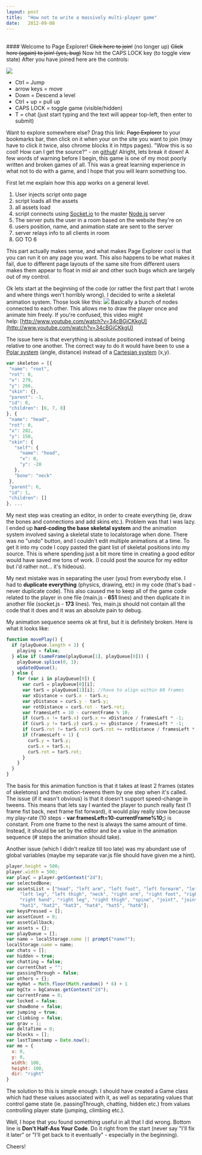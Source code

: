 ```yaml
---
layout: post
title:  "How not to write a massively multi-player game"
date:   2012-09-08
---
```



<br>
#### Welcome to Page Explorer!
<del>Click here to join!</del>&nbsp;(no longer up)  
<del>Click here&nbsp;(again)&nbsp;to join! (yes, bug)</del>  
Now hit the CAPS LOCK key (to toggle view state)  
After you have joined here are the controls:

[![](http://1.bp.blogspot.com/-254J_x8iPIU/UEwu6X5yYHI/AAAAAAAAAVo/epFhspyE52c/s1600/page-explorer-dude.png)](http://1.bp.blogspot.com/-254J_x8iPIU/UEwu6X5yYHI/AAAAAAAAAVo/epFhspyE52c/s1600/page-explorer-dude.png)

*   Ctrl = Jump
*   arrow keys = move
*   Down = Descend a level
*   Ctrl + up = pull up
*   CAPS LOCK = toggle game (visible/hidden)
*   T = chat (just start typing and the text will appear top-left, then enter to submit)

Want to explore&nbsp;somewhere&nbsp;else? Drag this link: <del>Page Explorer</del> to your bookmarks bar, then click on it when your on the site you want to join (may have to click it twice, also chrome blocks it in https pages).
"Wow this is so cool! How can I get the source?" - on [github](https://github.com/Zolmeister/Page-Explorer)!
Alright, lets break it down!
A few words of warning before I begin, this game is one of my most poorly written and broken games of all. This was a great learning experience in what not to do with a game, and I hope that you will learn something too.

First let me explain how this app works on a general level.</div><div>

1.  User injects script onto page
2.  script loads all the assets
3.  all assets load
4.  script connects using [Socket.io](http://socket.io/) to the master [Node.js](http://nodejs.org/) server
5.  The server puts the user in a room based on the website they're on
6.  users position, name, and animation state are sent to the server
7.  server relays info to all clients in room
8.  GO TO 6

This part actually makes sense, and what makes Page Explorer cool is that you can run it on any page you want. This also happens to be what makes it fail, due to different page layouts of the same site from different users makes them appear to float in mid air and other such bugs which are largely out of my control.

Ok lets start at the beginning of the code (or rather the first part that I wrote and where things wen't horribly wrong). I decided to write a skeletal animation system. Those look like this:
[![](http://animadead.sourceforge.net/images/selection.gif)](http://animadead.sourceforge.net/images/selection.gif)
Basically a bunch of nodes connected to each other. This allows me to draw the player once and animate him freely. If you're confused, this video might help:&nbsp;[http://www.youtube.com/watch?v=34cBGjCKkgU](http://www.youtube.com/watch?v=34cBGjCKkgU)

The issue here is that everything is absolute positioned instead of being relative to one another. The correct way to do it would have been to use a [Polar system](http://en.wikipedia.org/wiki/Pole_and_polar) (angle, distance) instead of a&nbsp;[Cartesian&nbsp;system](http://en.wikipedia.org/wiki/Cartesian_coordinate_system) (x,y).

```js
var skeleton = [{
 "name": "root",
 "rot": 0,
 "x": 279,
 "y": 266,
 "skin": {},
 "parent": -1,
 "id": 0,
 "children": [6, 7, 8]
}, {
 "name": "head",
 "rot": 0,
 "x": 282,
 "y": 150,
 "skin": {
   "self": {
     "name": "head",
     "x": 0,
     "y": -20
   },
   "bone": "neck"
 },
 "parent": 6,
 "id": 1,
 "children": []
}, ...
```
My next step was creating an editor, in order to create everything (ie, draw the bones and connections and add skins etc.). Problem was that I was lazy. I ended up **hard-coding the base skeletal system** and the animation system involved saving a skeletal state to localstorage when done. There was no "undo" button, and I&nbsp;couldn't&nbsp;edit multiple animations at a time. To get it into my code I copy pasted the giant list of skeletal positions into my source. This is where spending just a bit more time in creating a good editor would have saved me tons of work. (I could post the source for my editor but i'd rather not... it's hideous).

My next mistake was in&nbsp;separating&nbsp;the user (you) from everybody else. I had to **duplicate everything** (physics, drawing, etc) in my code (that's bad - never duplicate code).&nbsp;This also caused me to keep all of the game code related to the player in one file (main.js - **651** lines) and then duplicate it in another file (socket.js - **173** lines). Yes, main.js should not contain all the code that it does and it was an absolute pain to debug.

My animation sequence seems ok at first, but it is definitely broken. Here is what it looks like:

```js
function movePlay() {
  if (playQueue.length < 2) {
    playing = false;
  } else if (sameFrame(playQueue[1], playQueue[0])) {
    playQueue.splice(0, 1);
    updatedQueue();
  } else {
    for (var i in playQueue[0]) {
      var curS = playQueue[0][i];
      var tarS = playQueue[1][i]; //have to align within 60 frames
      var xDistance = curS.x - tarS.x;
      var yDistance = curS.y - tarS.y;
      var rotDistance = curS.rot - tarS.rot;
      var framesLeft = 10 - currentFrame % 10;
      if (curS.x != tarS.x) curS.x += xDistance / framesLeft * -1;
      if (curS.y != tarS.y) curS.y += yDistance / framesLeft * -1;
      if (curS.rot != tarS.rot) curS.rot += rotDistance / framesLeft * -1;
      if (framesLeft < 1) {
        curS.y = tarS.y;
        curS.x = tarS.x;
        curS.rot = tarS.rot;
      }
    }
  }
}
```
The basis for this animation function is that it takes at least 2 frames (states of skeletons) and then motion-tweens them by one step when it's called. The issue (if it wasn't obvious) is that it doesn't support speed-change in tweens. This means that lets say I wanted the player to punch really fast (1 frame fist back, next frame fist forward), it would play really slow because my play-rate (10 steps - **var framesLeft=10-currentFrame%10;**) is constant. From one frame to the next is always the same amount of time. Instead, it should be set by the editor and be a value in the animation sequence (# steps the animation should take).

Another issue (which I didn't realize till too late) was my abundant use of global variables (maybe my&nbsp;separate&nbsp;var.js file should have given me a hint).

```js
player.height = 500;
player.width = 500;
var playC = player.getContext("2d");
var selectedBone;
var assetsList = ["head", "left arm", "left foot", "left forearm", "left hand",
     "left leg", "left thigh", "neck", "right arm", "right foot", "right forearm",
     "right hand", "right leg", "right thigh", "spine", "joint", "joint2", "none",
     "hat1", "hat2", "hat3", "hat4", "hat5", "hat6"];
var keysPressed = [];
var assetCount = 0;
var assetCallback;
var assets = {};
var playQueue = [];
var name = localStorage.name || prompt("name?");
localStorage.name = name;
var chats = [];
var hidden = true;
var chatting = false;
var currentChat = "";
var passingThrough = false;
var others = {};
var myHat = Math.floor(Math.random() * 6) + 1
var bgCtx = bgCanvas.getContext("2d");
var currentFrame = 0;
var locked = false;
var showBone = false;
var jumping = true;
var climbing = false;
var grav = 1;
var deltaTime = 0;
var blocks = [];
var lastTimestamp = Date.now();
var me = {
  x: 0,
  y: 0,
  width: 100,
  height: 100,
  dir: "right"
}
```
The solution to this is simple enough. I should have created a Game class which had these values associated with it, as well as&nbsp;separating&nbsp;values that control game state (ie. passingThrough, chatting, hidden etc.) from values controlling player state (jumping, climbing etc.).

Well, I hope that you found something useful in all that I did wrong. Bottom line is **Don't Half-Ass Your Code**. Do it right from the start (never say "I'll fix it later" or "I'll get back to it eventually" - especially in the&nbsp;beginning).

Cheers!
